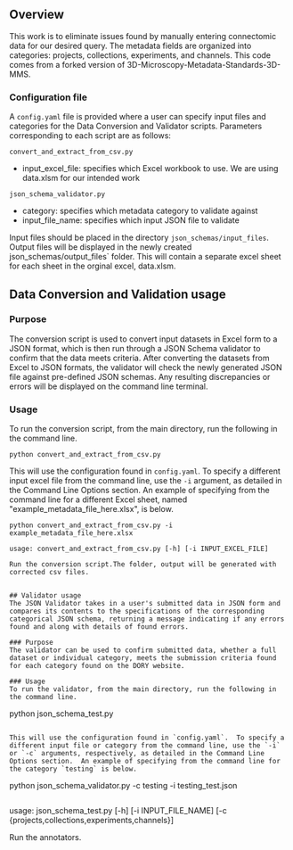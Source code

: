## Overview
This work is to eliminate issues found by manually entering connectomic data for our desired query. The metadata fields are organized into categories: projects, collections, experiments, and channels. This code comes from a forked version of 3D-Microscopy-Metadata-Standards-3D-MMS. 

### Configuration file
A `config.yaml` file is provided where a user can specify input files and categories for the Data Conversion and Validator scripts.  Parameters corresponding to each script are as follows:

`convert_and_extract_from_csv.py`
- input_excel_file: specifies which Excel workbook to use. We are using data.xlsm for our intended work

`json_schema_validator.py`
- category: specifies which metadata category to validate against
- input_file_name: specifies which input JSON file to validate

Input files should be placed in the directory `json_schemas/input_files`.
Output files will be displayed in the newly created json_schemas/output_files` folder. This will contain a separate excel sheet for each sheet in the orginal excel, data.xlsm. 

## Data Conversion and Validation usage

### Purpose
The conversion script is used to convert input datasets in Excel form to a JSON format, which is then run through a JSON Schema validator to confirm that the data meets criteria.  After converting the datasets from Excel to JSON formats, the validator will check the newly generated JSON file against pre-defined JSON schemas.  Any resulting discrepancies or errors will be displayed on the command line terminal.

### Usage
To run the conversion script, from the main directory, run the following in the command line.

```
python convert_and_extract_from_csv.py
```

This will use the configuration found in `config.yaml`.  To specify a different input excel file from the command line, use the `-i` argument, as detailed in the Command Line Options section.  An example of specifying from the command line for a different Excel sheet, named "example_metadata_file_here.xlsx", is below.

```
python convert_and_extract_from_csv.py -i example_metadata_file_here.xlsx
```

```
usage: convert_and_extract_from_csv.py [-h] [-i INPUT_EXCEL_FILE]

Run the conversion script.The folder, output will be generated with corrected csv files. 


## Validator usage
The JSON Validator takes in a user's submitted data in JSON form and compares its contents to the specifications of the corresponding categorical JSON schema, returning a message indicating if any errors found and along with details of found errors.

### Purpose
The validator can be used to confirm submitted data, whether a full dataset or individual category, meets the submission criteria found for each category found on the DORY website.

### Usage
To run the validator, from the main directory, run the following in the command line.

```
python json_schema_test.py
```

This will use the configuration found in `config.yaml`.  To specify a different input file or category from the command line, use the `-i` or `-c` arguments, respectively, as detailed in the Command Line Options section.  An example of specifying from the command line for the category `testing` is below.

```
python json_schema_validator.py -c testing -i testing_test.json
```

```
usage: json_schema_test.py [-h] [-i INPUT_FILE_NAME]
                           [-c {projects,collections,experiments,channels}]

Run the annotators.
